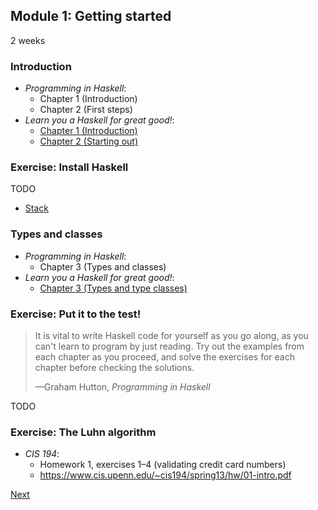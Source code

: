 ## Module 1: Getting started

2 weeks

### Introduction

* <cite>Programming in Haskell</cite>:
  - Chapter 1 (Introduction)
  - Chapter 2 (First steps)
* <cite>Learn you a Haskell for great good!</cite>:
  - [Chapter 1 (Introduction)](http://learnyouahaskell.com/introduction)
  - [Chapter 2 (Starting out)](http://learnyouahaskell.com/starting-out)

### Exercise: Install Haskell

TODO

- [Stack](https://haskellstack.org/)

### Types and classes

* <cite>Programming in Haskell</cite>:
  - Chapter 3 (Types and classes)
* <cite>Learn you a Haskell for great good!</cite>:
  - [Chapter 3 (Types and type classes)](http://learnyouahaskell.com/types-and-typeclasses)

### Exercise: Put it to the test!

<blockquote>
  <p>
    It is vital to write Haskell code for yourself as you go along, as you can't
learn to program by just reading. Try out the examples from each chapter as you
proceed, and solve the exercises for each chapter before checking the solutions.
  </p>
  <footer>—Graham Hutton, <cite>Programming in Haskell</cite></footer>
</blockquote>

TODO

### Exercise: The Luhn algorithm

* <cite>CIS 194</cite>:
  - Homework 1, exercises 1–4 (validating credit card numbers)
  - <https://www.cis.upenn.edu/~cis194/spring13/hw/01-intro.pdf>

[Next](/docs/modules/02.md)
